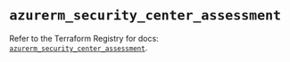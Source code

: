 # `azurerm_security_center_assessment`

Refer to the Terraform Registry for docs: [`azurerm_security_center_assessment`](https://registry.terraform.io/providers/hashicorp/azurerm/3.108.0/docs/resources/security_center_assessment).
